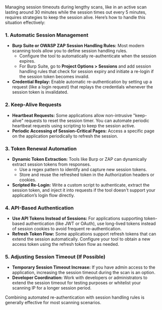 Managing session timeouts during lengthy scans, like in an active scan lasting around 30 minutes while the session times out every 5 minutes, requires strategies to keep the session alive. Here’s how to handle this situation effectively:

### 1. **Automatic Session Management**
   - **Burp Suite or OWASP ZAP Session Handling Rules:** Most modern scanning tools allow you to define session handling rules.
      - Configure the tool to automatically re-authenticate when the session expires. 
      - For Burp Suite, go to **Project Options > Sessions** and add session handling rules that check for session expiry and initiate a re-login if the session token becomes invalid.
   - **Credential Replay:** Enable automatic re-authentication by setting up a request (like a login request) that replays the credentials whenever the session token is invalidated.

### 2. **Keep-Alive Requests**
   - **Heartbeat Requests:** Some applications allow non-intrusive "keep-alive" requests to reset the session timer. You can automate periodic heartbeat requests using scripting to keep the session active.
   - **Periodic Accessing of Session-Critical Pages:** Access a specific page on the application periodically to refresh the session.

### 3. **Token Renewal Automation**
   - **Dynamic Token Extraction:** Tools like Burp or ZAP can dynamically extract session tokens from responses.
      - Use a regex pattern to identify and capture new session tokens.
      - Store and reuse the refreshed token in the Authorization headers or cookies.
   - **Scripted Re-Login:** Write a custom script to authenticate, extract the session token, and inject it into requests if the tool doesn't support your application’s login flow directly.

### 4. **API-Based Authentication**
   - **Use API Tokens Instead of Sessions:** For applications supporting token-based authentication (like JWT or OAuth), use long-lived tokens instead of session cookies to avoid frequent re-authentication.
   - **Refresh Token Flow:** Some applications support refresh tokens that can extend the session automatically. Configure your tool to obtain a new access token using the refresh token flow as needed.

### 5. **Adjusting Session Timeout (If Possible)**
   - **Temporary Session Timeout Increase:** If you have admin access to the application, increasing the session timeout during the scan is an option.
   - **Developer Coordination:** Work with developers or administrators to extend the session timeout for testing purposes or whitelist your scanning IP for a longer session period.

Combining automated re-authentication with session handling rules is generally effective for most scanning scenarios.
